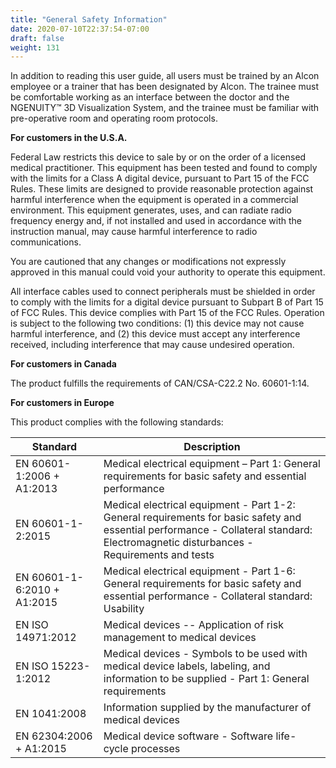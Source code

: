 ```yaml
---
title: "General Safety Information"
date: 2020-07-10T22:37:54-07:00
draft: false
weight: 131
---
```

In addition to reading this user guide, all users must be trained by an Alcon employee or a trainer that has been designated by Alcon. The trainee must be comfortable working as an interface between the doctor and the NGENUITY™ 3D Visualization System, and the trainee must be familiar with pre-operative room and operating room protocols.

**For customers in the U.S.A.**

Federal Law restricts this device to sale by or on the order of a licensed medical practitioner. This equipment has been tested and found to comply with the limits for a Class A digital device, pursuant to Part 15 of the FCC Rules. These limits are designed to provide reasonable protection against harmful interference when the equipment is operated in a commercial environment. This equipment generates, uses, and can radiate radio frequency energy and, if not installed and used in accordance with the instruction manual, may cause harmful interference to radio communications.

You are cautioned that any changes or modifications not expressly approved in this manual could void your authority to operate this equipment.

All interface cables used to connect peripherals must be shielded in order to comply with the limits for a digital device pursuant to Subpart B of Part 15 of FCC Rules. This device complies with Part 15 of the FCC Rules. Operation is subject to the following two conditions: (1) this device may not cause harmful interference, and (2) this device must accept any interference received, including interference that may cause undesired operation.

**For customers in Canada**

The product fulfills the requirements of CAN/CSA-C22.2 No. 60601-1:14.

**For customers in Europe**

This product complies with the following standards:

| Standard | Description |
| ---- | ---- |
| EN 60601-1:2006 + A1:2013 | Medical electrical equipment – Part 1: General requirements for basic safety and essential performance |
| EN 60601-1-2:2015 | Medical electrical equipment - Part 1-2: General requirements for basic safety and essential performance - Collateral standard: Electromagnetic disturbances - Requirements and tests |
| EN 60601-1-6:2010 + A1:2015 | Medical electrical equipment - Part 1-6: General requirements for basic safety and essential performance - Collateral standard: Usability |
| EN ISO 14971:2012 | Medical devices -- Application of risk management to medical devices |
| EN ISO 15223-1:2012 | Medical devices - Symbols to be used with medical device labels, labeling, and information to be supplied - Part 1: General requirements |
| EN 1041:2008 | Information supplied by the manufacturer of medical devices |
| EN 62304:2006 + A1:2015 | Medical device software - Software life-cycle processes |
